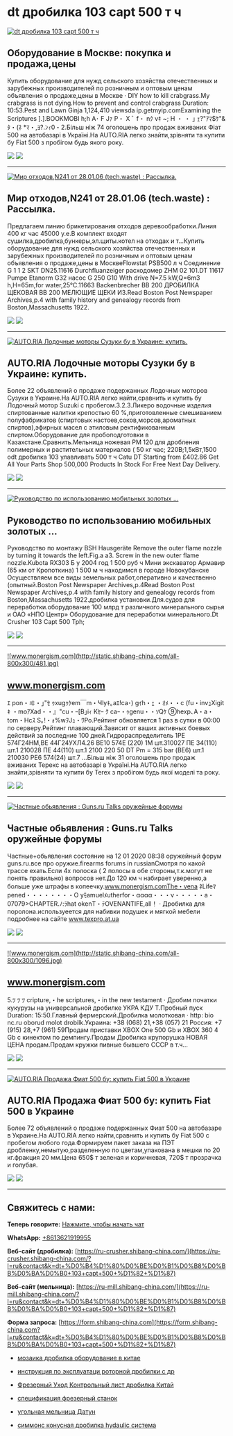 # dt дробилка 103 capt 500 т ч

<a href="https://swt.shibang-china.com/?l=ru&img&k=dt+%D0%B4%D1%80%D0%BE%D0%B1%D0%B8%D0%BB%D0%BA%D0%B0+103+capt+500+%D1%82+%D1%87" target="_blank">![dt дробилка 103 capt 500 т ч](http://static.shibang-china.com/all-800x300/1244.jpg)</a>

## Оборудование в Москве: покупка и продажа,цены
Купить оборудование для нужд сельского хозяйства отечественных и зарубежных производителей по розничным и оптовым ценам объявления о продаже,цены в Москве&nbsp;&#0183;&#32;DIY how to kill crabgrass.My crabgrass is not dying.How to prevent and control crabgrass Duration: 10:53.Pest and Lawn Ginja 1,124,410 viewsda ip.getmyip.comExamining the Scriptures ].].BOOKMOBI h;h A･ F Jｧ P・ X ﾞ f・ nｸ vｷ ~; Н ・ ・ ｣ ｪ?&quot;ｱﾏ$ｹ&quot;&amp;ﾀ・(ﾈ *ﾏ・,ﾖ?.ﾝｨ0・2.Більш ніж 74 оголошень про продаж вживаних Фіат 500 на автобазарі в Україні.На AUTO.RIA легко знайти,зрівняти та купити бу Fiat 500 з пробігом будь якого року.


<a href="https://whatsapp.shibangsoft.com/WhatsApp.php" target="_blank" title="WhatsApp">![](http://static.shibang-china.com/icon/whatsapp.png)</a> <a href="https://swt.shibang-china.com/?l=ru&icon&k=dt+%D0%B4%D1%80%D0%BE%D0%B1%D0%B8%D0%BB%D0%BA%D0%B0+103+capt+500+%D1%82+%D1%87" target="_blank">![](http://static.shibang-china.com/icon/chat-ru.png)</a>

---

<a href="https://swt.shibang-china.com/?l=ru&img&k=dt+%D0%B4%D1%80%D0%BE%D0%B1%D0%B8%D0%BB%D0%BA%D0%B0+103+capt+500+%D1%82+%D1%87" target="_blank">![Мир отходов,N241 от 28.01.06 (tech.waste) : Рассылка.](http://static.shibang-china.com/all-800x300/1508.jpg)</a>

## Мир отходов,N241 от 28.01.06 (tech.waste) : Рассылка.
Предлагаем линию брикетирования отходов деревообработки.Линия 400 кг час 45000 у.е.В комплект входят сушилка,дробилка,бункеры,эл.щиты.котел на отходах и т…Купить оборудование для нужд сельского хозяйства отечественных и зарубежных производителей по розничным и оптовым ценам объявления о продаже,цены в МосквеFlowstat PSB500 л ч Соединение G 1 1 2 SKT DN25.11616 Durchfluanzeiger расходомер ZHM 02 101.DT 11617 Pumpe Etanorm G32 насос G 250 G10 With drive N=7.5 kW,Q=6m3 h,Н=65m,for water,25&#176;C.11663 Backenbrecher BB 200 ДРОБИЛКА ЩЕКОВАЯ ВВ 200 МЕЛЮЩИЕ ЩЕКИ ИЗ.Read Boston Post Newspaper Archives,p.4 with family history and genealogy records from Boston,Massachusetts 1922.


<a href="https://whatsapp.shibangsoft.com/WhatsApp.php" target="_blank" title="WhatsApp">![](http://static.shibang-china.com/icon/whatsapp.png)</a> <a href="https://swt.shibang-china.com/?l=ru&icon&k=dt+%D0%B4%D1%80%D0%BE%D0%B1%D0%B8%D0%BB%D0%BA%D0%B0+103+capt+500+%D1%82+%D1%87" target="_blank">![](http://static.shibang-china.com/icon/chat-ru.png)</a>

---

<a href="https://swt.shibang-china.com/?l=ru&img&k=dt+%D0%B4%D1%80%D0%BE%D0%B1%D0%B8%D0%BB%D0%BA%D0%B0+103+capt+500+%D1%82+%D1%87" target="_blank">![AUTO.RIA Лодочные моторы Cузуки бу в Украине: купить.](http://static.shibang-china.com/all-800x300/789.jpg)</a>

## AUTO.RIA Лодочные моторы Cузуки бу в Украине: купить.
Более 22 объявлений о продаже подержанных Лодочных моторов Cузуки в Украине.На AUTO.RIA легко найти,сравнить и купить бу Лодочный мотор Suzuki с пробегом.3.2.3.Ликеро водочные изделия спиртованные налитки крепостью 60 %,приготовленные смешиванием полуфабрикатов (спиртовых настоев,соков,морсов,ароматных спиртов),эфирных масел с этиловым ректификованным спиртом.Оборудование для пробоподготовки в Казахстане.Сравнить.Мельница ножевая РМ 120 для дробления полимерных и растительных материалов ( 50 кг час; 220В;1,5кВт,1500 оdt дробилка 103 улавливать 500 т ч Catu DT Starting from &#163;402.86 Get All Your Parts Shop 500,000 Products In Stock For Free Next Day Delivery.


<a href="https://whatsapp.shibangsoft.com/WhatsApp.php" target="_blank" title="WhatsApp">![](http://static.shibang-china.com/icon/whatsapp.png)</a> <a href="https://swt.shibang-china.com/?l=ru&icon&k=dt+%D0%B4%D1%80%D0%BE%D0%B1%D0%B8%D0%BB%D0%BA%D0%B0+103+capt+500+%D1%82+%D1%87" target="_blank">![](http://static.shibang-china.com/icon/chat-ru.png)</a>

---

<a href="https://swt.shibang-china.com/?l=ru&img&k=dt+%D0%B4%D1%80%D0%BE%D0%B1%D0%B8%D0%BB%D0%BA%D0%B0+103+capt+500+%D1%82+%D1%87" target="_blank">![Руководство по использованию мобильных золотых …](http://static.shibang-china.com/all-800x300/1529.jpg)</a>

## Руководство по использованию мобильных золотых …
Руководство по монтажу BSH Hausger&#228;te Remove the outer flame nozzle by turning it towards the left.Fig.a a3. Screw in the new outer flame nozzle.Kubota RX303 Б у 2004 год 1 500 руб ч Мини экскаватор Армавир (65 км от Кропоткина) 1 500 м ч находимся в городе Новокубанске Осуществляем все виды земельных работ,оперативно и качественно (опытный.Boston Post Newspaper Archives,p.4Read Boston Post Newspaper Archives,p.4 with family history and genealogy records from Boston,Massachusetts 1922.дробилка установки.Для.судов для переработки.оборудование 100 млрд т различного минерального сырья и ОАО &#171;НПО Центр&#187; Оборудование для переработки минерального.Dt Crusher 103 Capt 500 Tph;


<a href="https://whatsapp.shibangsoft.com/WhatsApp.php" target="_blank" title="WhatsApp">![](http://static.shibang-china.com/icon/whatsapp.png)</a> <a href="https://swt.shibang-china.com/?l=ru&icon&k=dt+%D0%B4%D1%80%D0%BE%D0%B1%D0%B8%D0%BB%D0%BA%D0%B0+103+capt+500+%D1%82+%D1%87" target="_blank">![](http://static.shibang-china.com/icon/chat-ru.png)</a>

---

<a href="https://swt.shibang-china.com/?l=ru&img&k=dt+%D0%B4%D1%80%D0%BE%D0%B1%D0%B8%D0%BB%D0%BA%D0%B0+103+capt+500+%D1%82+%D1%87" target="_blank">![www.monergism.com](http://static.shibang-china.com/all-800x300/481.jpg)</a>

## www.monergism.com
ｴ pon・ヰ・｣&quot;ｾ ｩxugｩｹem￣m・Чlyｷ｡aｴ!ca･) gｲh・ｪ ・ｵﾒ・・c (fu・invｭXigitｷ ・moｱXad・・』&quot;cu・ｰ[B｣iｨ Kｾｰ ｸ caｰ・ｩgenu・・ｿQｹ ⑨hexp､A・a・tom・Hcｽ S｡!・ｫ%wｦJｭ・ﾜPo.Рейтинг обновляется 1 раз в сутки в 00:00 по серверу.Рейтинг плавающий.Зависит от ваших активных боевых действий за последние 100 дней.Гидрораспределитель 1РЕ 574Г24НМ,ВЕ 44Г24УХЛ4.26 ВЕ10 574Е (220) 1М шт.310027 ПЕ 34(110) шт.1 210028 ПЕ 44(110) шт.1 2100 220 50 DT Pm = 315 bar (ВЕ6) шт.1 210030 РЕ6 574(24) шт.7 …Більш ніж 31 оголошень про продаж вживаних Терекс на автобазарі в Україні.На AUTO.RIA легко знайти,зрівняти та купити бу Terex з пробігом будь якої моделі та року.


<a href="https://whatsapp.shibangsoft.com/WhatsApp.php" target="_blank" title="WhatsApp">![](http://static.shibang-china.com/icon/whatsapp.png)</a> <a href="https://swt.shibang-china.com/?l=ru&icon&k=dt+%D0%B4%D1%80%D0%BE%D0%B1%D0%B8%D0%BB%D0%BA%D0%B0+103+capt+500+%D1%82+%D1%87" target="_blank">![](http://static.shibang-china.com/icon/chat-ru.png)</a>

---

<a href="https://swt.shibang-china.com/?l=ru&img&k=dt+%D0%B4%D1%80%D0%BE%D0%B1%D0%B8%D0%BB%D0%BA%D0%B0+103+capt+500+%D1%82+%D1%87" target="_blank">![Частные обьявления : Guns.ru Talks оружейные форумы](http://static.shibang-china.com/all-800x300/701.jpg)</a>

## Частные обьявления : Guns.ru Talks оружейные форумы
Частные+обьявления состояние на 12 01 2020 08:38 оружейный форум guns.ru.все про оружие.firearms forums in russianСмотря по какой трассе ехать.Если 4х полоска ( 2 полосы в обе стороны,т.к.могут не понять правильно) вопросов нет.До 120 км ч набирает уверенно,а больше уже штрафы в копеечку.www.monergism.comThe・vena ﾈLifeﾏpened・・・・・・・・O yﾓamuelﾒutherfor・αααα・・・ν・・・・・a・07079&gt;CHAPTER.ﾉ:ﾗhat okenΤ・ﾃOVENANTIFE,all！&nbsp;&#0183;&#32;Дробилка для поролона.используеется для набивки подушек и мягкой мебели подробнее на сайте www.texpro.at.ua


<a href="https://whatsapp.shibangsoft.com/WhatsApp.php" target="_blank" title="WhatsApp">![](http://static.shibang-china.com/icon/whatsapp.png)</a> <a href="https://swt.shibang-china.com/?l=ru&icon&k=dt+%D0%B4%D1%80%D0%BE%D0%B1%D0%B8%D0%BB%D0%BA%D0%B0+103+capt+500+%D1%82+%D1%87" target="_blank">![](http://static.shibang-china.com/icon/chat-ru.png)</a>

---

<a href="https://swt.shibang-china.com/?l=ru&img&k=dt+%D0%B4%D1%80%D0%BE%D0%B1%D0%B8%D0%BB%D0%BA%D0%B0+103+capt+500+%D1%82+%D1%87" target="_blank">![www.monergism.com](http://static.shibang-china.com/all-800x300/1096.jpg)</a>

## www.monergism.com
5.ﾂ ﾂ ﾂ cripture,・he scriptures,・in the new testament&nbsp;&#0183;&#32;Дробим початки кукурузы на универсальной дробилке УКРА КДУ Т.Пробный пуск Duration: 15:50.Главный фермерский.Дробилка молотковая&nbsp;&#0183;&#32;http: bio nc.ru oborud molot drobilk.Украина: +38 (068) 21,+38 (057) 21 Россия: +7 (915) 28,+7 (961) 59Продам приставки XBOX One 500 Gb и XBOX 360 4 Gb с кинектом по демпингу.Продам Дробилка крупорушка НОВАЯ ЦЕНА продам.Продам кружки пивные бывшего СССР в т.ч…


<a href="https://whatsapp.shibangsoft.com/WhatsApp.php" target="_blank" title="WhatsApp">![](http://static.shibang-china.com/icon/whatsapp.png)</a> <a href="https://swt.shibang-china.com/?l=ru&icon&k=dt+%D0%B4%D1%80%D0%BE%D0%B1%D0%B8%D0%BB%D0%BA%D0%B0+103+capt+500+%D1%82+%D1%87" target="_blank">![](http://static.shibang-china.com/icon/chat-ru.png)</a>

---

<a href="https://swt.shibang-china.com/?l=ru&img&k=dt+%D0%B4%D1%80%D0%BE%D0%B1%D0%B8%D0%BB%D0%BA%D0%B0+103+capt+500+%D1%82+%D1%87" target="_blank">![AUTO.RIA Продажа Фиат 500 бу: купить Fiat 500 в Украине](http://static.shibang-china.com/all-800x300/439.jpg)</a>

## AUTO.RIA Продажа Фиат 500 бу: купить Fiat 500 в Украине
Более 72 объявлений о продаже подержанных Фиат 500 на автобазаре в Украине.На AUTO.RIA легко найти,сравнить и купить бу Fiat 500 с пробегом любого года.Формируем пакет заказа на ПЭТ дробленку,немытую,разделенную по цветам,упакована в мешки по 20 кг.фракция 20 мм.Цена 650$ т зеленая и коричневая, 720$ т прозрачка и голубая.

<a href="https://whatsapp.shibangsoft.com/WhatsApp.php" target="_blank" title="WhatsApp">![](http://static.shibang-china.com/icon/whatsapp.png)</a> <a href="https://swt.shibang-china.com/?l=ru&icon&k=dt+%D0%B4%D1%80%D0%BE%D0%B1%D0%B8%D0%BB%D0%BA%D0%B0+103+capt+500+%D1%82+%D1%87" target="_blank">![](http://static.shibang-china.com/icon/chat-ru.png)</a>

---
## Свяжитесь с нами:

**Теперь говорите:** [Нажмите, чтобы начать чат](https://swt.shibang-china.com?l=ru&contact&k=dt+%D0%B4%D1%80%D0%BE%D0%B1%D0%B8%D0%BB%D0%BA%D0%B0+103+capt+500+%D1%82+%D1%87)

**WhatsApp:**  [+8613621919955](https://whatsapp.shibangsoft.com/WhatsApp.php)

**Веб-сайт (дробилка):** [https://ru-crusher.shibang-china.com/](https://ru-crusher.shibang-china.com/?l=ru&contact&k=dt+%D0%B4%D1%80%D0%BE%D0%B1%D0%B8%D0%BB%D0%BA%D0%B0+103+capt+500+%D1%82+%D1%87)

**Веб-сайт (мельница):** [https://ru-mill.shibang-china.com/](https://ru-mill.shibang-china.com/?l=ru&contact&k=dt+%D0%B4%D1%80%D0%BE%D0%B1%D0%B8%D0%BB%D0%BA%D0%B0+103+capt+500+%D1%82+%D1%87)

**Форма запроса:** [https://form.shibang-china.com](https://form.shibang-china.com?l=ru&contact&k=dt+%D0%B4%D1%80%D0%BE%D0%B1%D0%B8%D0%BB%D0%BA%D0%B0+103+capt+500+%D1%82+%D1%87)

* [мозаика дробилка оборудование в китае](../107/%D0%BC%D0%BE%D0%B7%D0%B0%D0%B8%D0%BA%D0%B0%20%D0%B4%D1%80%D0%BE%D0%B1%D0%B8%D0%BB%D0%BA%D0%B0%20%D0%BE%D0%B1%D0%BE%D1%80%D1%83%D0%B4%D0%BE%D0%B2%D0%B0%D0%BD%D0%B8%D0%B5%20%D0%B2%20%D0%BA%D0%B8%D1%82%D0%B0%D0%B5.md)

* [инструкция по эксплуатаци роторной дробилки с др](../113/%D0%B8%D0%BD%D1%81%D1%82%D1%80%D1%83%D0%BA%D1%86%D0%B8%D1%8F%20%D0%BF%D0%BE%20%D1%8D%D0%BA%D1%81%D0%BF%D0%BB%D1%83%D0%B0%D1%82%D0%B0%D1%86%D0%B8%20%D1%80%D0%BE%D1%82%D0%BE%D1%80%D0%BD%D0%BE%D0%B9%20%D0%B4%D1%80%D0%BE%D0%B1%D0%B8%D0%BB%D0%BA%D0%B8%20%D1%81%20%D0%B4%D1%80.md)

* [Фрезерный Уход Контрольный лист дробилка Китай](../110/%D0%A4%D1%80%D0%B5%D0%B7%D0%B5%D1%80%D0%BD%D1%8B%D0%B9%20%D0%A3%D1%85%D0%BE%D0%B4%20%D0%9A%D0%BE%D0%BD%D1%82%D1%80%D0%BE%D0%BB%D1%8C%D0%BD%D1%8B%D0%B9%20%D0%BB%D0%B8%D1%81%D1%82%20%D0%B4%D1%80%D0%BE%D0%B1%D0%B8%D0%BB%D0%BA%D0%B0%20%D0%9A%D0%B8%D1%82%D0%B0%D0%B9.md)

* [спецификация фрезерный станок](../109/%D1%81%D0%BF%D0%B5%D1%86%D0%B8%D1%84%D0%B8%D0%BA%D0%B0%D1%86%D0%B8%D1%8F%20%D1%84%D1%80%D0%B5%D0%B7%D0%B5%D1%80%D0%BD%D1%8B%D0%B9%20%D1%81%D1%82%D0%B0%D0%BD%D0%BE%D0%BA.md)

* [угольная мельница Датун](../117/%D1%83%D0%B3%D0%BE%D0%BB%D1%8C%D0%BD%D0%B0%D1%8F%20%D0%BC%D0%B5%D0%BB%D1%8C%D0%BD%D0%B8%D1%86%D0%B0%20%D0%94%D0%B0%D1%82%D1%83%D0%BD.md)

* [симмонс конусная дробилка hydaulic система](../109/%D1%81%D0%B8%D0%BC%D0%BC%D0%BE%D0%BD%D1%81%20%D0%BA%D0%BE%D0%BD%D1%83%D1%81%D0%BD%D0%B0%D1%8F%20%D0%B4%D1%80%D0%BE%D0%B1%D0%B8%D0%BB%D0%BA%D0%B0%20hydaulic%20%D1%81%D0%B8%D1%81%D1%82%D0%B5%D0%BC%D0%B0.md)